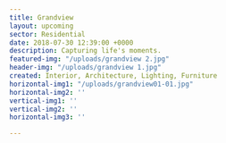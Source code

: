 ```yaml
---
title: Grandview
layout: upcoming
sector: Residential
date: 2018-07-30 12:39:00 +0000
description: Capturing life's moments.
featured-img: "/uploads/grandview 2.jpg"
header-img: "/uploads/grandview 1.jpg"
created: Interior, Architecture, Lighting, Furniture
horizontal-img1: "/uploads/grandview01-01.jpg"
horizontal-img2: ''
vertical-img1: ''
vertical-img2: ''
horizontal-img3: ''

---
```

